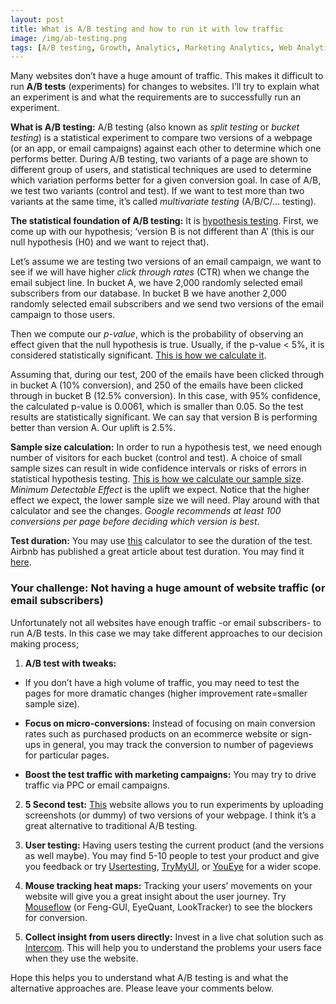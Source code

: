 ```yaml
---
layout: post
title: What is A/B testing and how to run it with low traffic 
image: /img/ab-testing.png
tags: [A/B testing, Growth, Analytics, Marketing Analytics, Web Analytics, Conversion, Optimisation]
---
```


Many websites don’t have a huge amount of traffic. This makes it difficult to run **A/B tests** (experiments) for changes to websites. I’ll try to explain what an experiment is and what the requirements are to successfully run an experiment.
 
**What is A/B testing:** A/B testing (also known as *split testing* or *bucket testing*) is a statistical experiment to compare two versions of a webpage (or an app, or email campaigns) against each other to determine which one performs better. During A/B testing, two variants of a page are shown to different group of users, and statistical techniques are used to determine which variation performs better for a given conversion goal. In case of A/B, we test two variants (control and test). If we want to test more than two variants at the same time, it’s called *multivariate testing* (A/B/C/… testing).
 
**The statistical foundation of A/B testing:** It is [hypothesis testing](https://en.wikipedia.org/wiki/Statistical_hypothesis_testing). First, we come up with our hypothesis; ‘version B is not different than A’ (this is our null hypothesis (H0) and we want to reject that).

Let’s assume we are testing two versions of an email campaign, we want to see if we will have higher *click through rates* (CTR) when we change the email subject line. In bucket A, we have 2,000 randomly selected email subscribers from our database. In bucket B we have another 2,000 randomly selected email subscribers and we send two versions of the email campaign to those users.
 
Then we compute our *p-value*, which is the probability of observing an effect given that the null hypothesis is true. Usually, if the p-value < 5%, it is considered statistically significant. [This is how we calculate it](https://abtestguide.com/calc/).

Assuming that, during our test, 200 of the emails have been clicked through in bucket A (10% conversion), and 250 of the emails have been clicked through in bucket B (12.5% conversion). In this case, with 95% confidence, the calculated p-value is 0.0061, which is smaller than 0.05. So the test results are statistically significant. We can say that version B is performing better than version A. Our uplift is 2.5%.
 
**Sample size calculation:** In order to run a hypothesis test, we need enough number of visitors for each bucket (control and test). A choice of small sample sizes can result in wide confidence intervals or risks of errors in statistical hypothesis testing. [This is how we calculate our sample size](https://www.optimizely.com/sample-size-calculator/?conversion=2&effect=10&significance=95). *Minimum Detectable Effect* is the uplift we expect. Notice that the higher effect we expect, the lower sample size we will need. Play around with that calculator and see the changes. *Google recommends at least 100 conversions per page before deciding which version is best*.
 
**Test duration:** You may use [this](https://vwo.com/ab-split-test-duration/) calculator to see the duration of the test. Airbnb has published a great article about test duration. You may find it [here](https://medium.com/airbnb-engineering/experiments-at-airbnb-e2db3abf39e7).
 
### Your challenge: Not having a huge amount of website traffic (or email subscribers)

Unfortunately not all websites have enough traffic -or email subscribers- to run A/B tests. In this case we may take different approaches to our decision making process;

1. **A/B test with tweaks:**
* If you don’t have a high volume of traffic, you may need to test the pages for more dramatic changes (higher improvement rate=smaller sample size).
 
* **Focus on micro-conversions:**
Instead of focusing on main conversion rates such as purchased products on an ecommerce website or sign-ups in general, you may track the conversion to number of pageviews for particular pages.
 
* **Boost the test traffic with marketing campaigns:**
You may try to drive traffic via PPC or email campaigns.
 
2. **5 Second test:**
[This](https://fivesecondtest.com/) website allows you to run experiments by uploading screenshots (or dummy) of two versions of your webpage. I think it’s a great alternative to traditional A/B testing. 
 
3. **User testing:**
Having users testing the current product (and the versions as well maybe). You may find 5-10 people to test your product and give you feedback or try [Usertesting](http://www.usertesting.com/), [TryMyUI](http://www.trymyui.com/), or [YouEye](https://www.youeye.com/) for a wider scope.
 
4. **Mouse tracking heat maps:**
Tracking your users’ movements on your website will give you a great insight about the user journey. Try [Mouseflow](https://mouseflow.com/) (or Feng-GUI, EyeQuant, LookTracker) to see the blockers for conversion.
 
5. **Collect insight from users directly:**
Invest in a live chat solution such as [Intercom](https://www.intercom.com/live-chat). This will help you to understand the problems your users face when they use the website.
 
Hope this helps you to understand what A/B testing is and what the alternative approaches are. Please leave your comments below.

